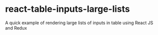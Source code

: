 # react-table-inputs-large-lists
A quick example of rendering large lists of inputs in table using React JS and Redux
